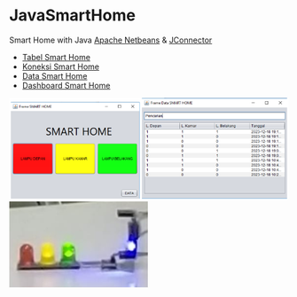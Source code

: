 # JavaSmartHome
Smart Home with Java 
[Apache Netbeans](https://netbeans.apache.org/download/index.html) & [JConnector](https://mariadb.com/kb/en/about-mariadb-connector-j/)

- [Tabel Smart Home](https://gist.github.com/ahroihan/85e0f4240e36cc576413c300f5cc49dd)
- [Koneksi Smart Home](https://gist.github.com/ahroihan/777de9335b646ece932e112357ad95e2)
- [Data Smart Home](https://gist.github.com/ahroihan/6000830bff7bcfbbe25a94f9ece3b4bc)
- [Dashboard Smart Home](https://gist.github.com/ahroihan/3b029e331b6783b5d4a846e9b62bdf07)

<img loading="lazy" width="700px" src="./dashboard.png" alt="Dashboard" />
<img loading="lazy" width="250px" src="./led.png" alt="LED" />
